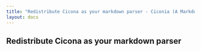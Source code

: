 ```yaml
---
title: "Redistribute Cicona as your markdown parser - Ciconia (A Markdown Parser"
layout: docs
---
```


<h2 class="title">Redistribute Cicona as your markdown parser</h2>

